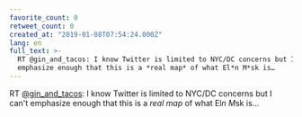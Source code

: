 ```yaml
---
favorite_count: 0
retweet_count: 0
created_at: "2019-01-08T07:54:24.000Z"
lang: en
full_text: >-
  RT @gin_and_tacos: I know Twitter is limited to NYC/DC concerns but I can't
  emphasize enough that this is a *real map* of what El*n M*sk is…
---
```


RT [@gin_and_tacos](https://twitter.com/gin_and_tacos): I know Twitter is
limited to NYC/DC concerns but I can't emphasize enough that this is a _real
map_ of what El*n M*sk is…
